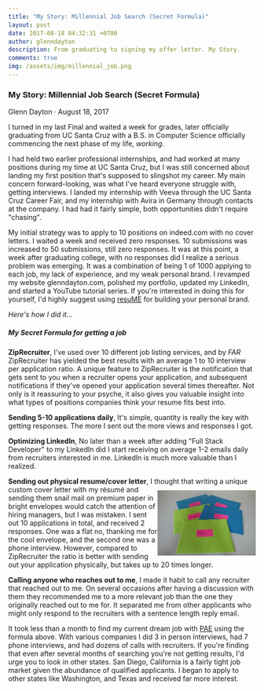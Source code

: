 ```yaml
---
title: "My Story: Millennial Job Search (Secret Formula)"
layout: post
date: 2017-08-18 04:32:31 +0700
author: glenndayton
description: From graduating to signing my offer letter. My Story.
comments: true
img: /assets/img/millennial_job.png
---
```

### My Story: Millennial Job Search (Secret Formula)

Glenn Dayton &middot; August 18, 2017

I turned in my last Final and waited a week for grades, later officially graduating from UC Santa Cruz
with a B.S. in Computer Science officially commencing the next phase of my life, *working*.

I had held two earlier professional internships, and had worked at many positions during my time at UC Santa Cruz,
but I was still concerned about landing my first position that's supposed to slingshot my career.
My main concern forward-looking, was what I've heard everyone struggle with, getting interviews. I landed my internship with
Veeva through the UC Santa Cruz Career Fair, and my internship with Avira in Germany through contacts at the company.
I had had it fairly simple, both opportunities didn't require "chasing".

My initial strategy was to apply to 10 positions on indeed.com with no cover letters. I waited a week and received
zero responses. 10 submissions was increased to 50 submissions, still zero responses. It was at this point, a week
after graduating college, with no responses did I realize a serious problem was emerging. It was a combination of
being 1 of 1000 applying to each job, my lack of experience, and my weak personal brand. I revamped
my website glenndayton.com, polished my portfolio, updated my LinkedIn, and started a YouTube
tutorial series. If you're interested in doing this for yourself, I'd highly suggest using [resuME](http://www.resumellc.com) for building
your personal brand.

*Here's how I did it...*

##### My Secret Formula for getting a job

**ZipRecruiter**, I've used over 10 different job listing services, and by *FAR* ZipRecruiter has yielded the best results
with an average 1 to 10 interview per application ratio. A unique feature to ZipRecruiter is the notification that gets sent to you
when a recruiter opens your application, and subsequent notifications if they've opened your application several times
thereafter. Not only is it reassuring to your psyche, it also gives you valuable insight into what types of positions
companies think your resume fits best into.

**Sending 5-10 applications daily**, It's simple, quantity is really the key with getting responses. The more I
sent out the more views and responses I got.

**Optimizing LinkedIn**, No later than a week after adding "Full Stack Developer" to my LinkedIn did I start receiving on average 1-2
emails daily from recruiters interested in me. LinkedIn is much more valuable than I realized.

**Sending out physical resume/cover letter**, I thought that writing a unique <img src="/assets/img/envelopes.png" style="width:200px; float:right; margin-top:10px;" />
custom cover letter with my résumé and sending
them snail mail on premium paper in bright envelopes would catch the attention of hiring managers, but I was mistaken. I
sent out 10 applications in total, and received 2 responses. One was a flat no, thanking me for the cool envelope, and the second
one was a phone interview. However, compared to ZipRecruiter the ratio is better with sending out your application physically, but
takes up to 20 times longer.

**Calling anyone who reaches out to me**, I made it habit to call any recruiter that reached out to me. On several
occasions after having a discussion with them they recommended me to a more relevant job than the one they originally reached
out to me for. It separated me from other applicants who might only respond to the recruiters with a sentence length reply email.

It took less than a month to find my current dream job with [PAE](http://www.pae.com) using the formula above. With various companies I did 3 in person interviews, had 7 phone
interviews, and had dozens of calls with recruiters. If you're finding that even after several months of searching you're
not getting results, I'd urge you to look in other states. San Diego, California is a fairly tight job market given the
abundance of qualified applicants. I began to apply to other states like Washington, and Texas and received far more interest.

